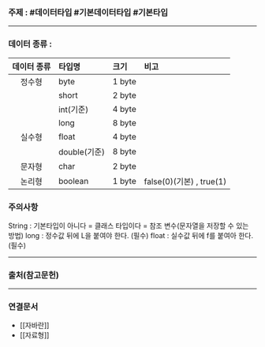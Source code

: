 ### 주제 : #데이터타입 #기본데이터타입 #기본타입

___

### 데이터 종류 : 

| 데이터 종류 | 타입명 | 크기 | 비고 |
| :-: | :- | :- | :- |
| 정수형 | byte | 1 byte
| | short | 2 byte
| | int(기준) | 4 byte
| | long | 8 byte
| 실수형 | float | 4 byte
| | double(기준) | 8 byte
| 문자형 | char | 2 byte
| 논리형 | boolean | 1 byte | false(0)(기본) , true(1)

### 주의사항

String : 기본타입이 아니다 = 클래스 타입이다 = 참조 변수(문자열을 저장할 수 있는 방법)
long : 정수값 뒤에 L을 붙여야 한다. (필수)
float : 실수값 뒤에 f를 붙여아 한다. (필수)

___

### 출처(참고문헌)

___

### 연결문서

- [[자바란]]
- [[자료형]]
